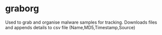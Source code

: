 # graborg
Used to grab and organise malware samples for tracking. Downloads files and appends details to csv file (Name,MD5,Timestamp,Source) 
